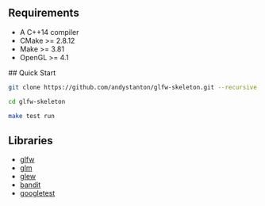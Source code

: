 ## Requirements

* A C++14 compiler
* CMake >= 2.8.12
* Make >= 3.81
* OpenGL >= 4.1

## Quick Start

```sh
git clone https://github.com/andystanton/glfw-skeleton.git --recursive

cd glfw-skeleton

make test run
```

## Libraries

* [glfw](http://www.glfw.org/)
* [glm](http://glm.g-truc.net/)
* [glew](http://glew.sourceforge.net/)
* [bandit](http://banditcpp.org/)
* [googletest](https://github.com/google/googletest)
